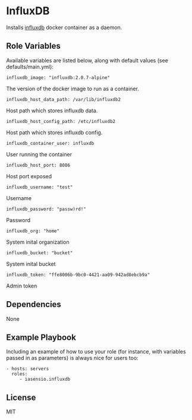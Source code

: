 InfluxDB
=========

Installs [influxdb](https://github.com/influxdata/influxdb) docker container as a daemon.


Role Variables
--------------

Available variables are listed below, along with default values (see defaults/main.yml):

```
influxdb_image: "influxdb:2.0.7-alpine"
```
The version of the docker image to run as a container.

```
influxdb_host_data_path: /var/lib/influxdb2
```
Host path which stores influxdb data.

```
influxdb_host_config_path: /etc/influxdb2
```
Host path which stores influxdb config.

```
influxdb_container_user: influxdb
```
User running the container 

```
influxdb_host_port: 8086
```
Host port exposed

```
influxdb_username: "test"
```
Username

```
influxdb_password: "passw)rd!"
```
Password

```
influxdb_org: "home"
```
System inital organization

```
influxdb_bucket: "bucket"
```
System inital bucket

```
influxdb_token: "ffe8006b-9bc0-4421-aa09-942ad8ebcb9a"
```
Admin token


Dependencies
------------

None

Example Playbook
----------------

Including an example of how to use your role (for instance, with variables passed in as parameters) is always nice for users too:

    - hosts: servers
      roles:
         - iasensio.influxdb

License
-------

MIT

